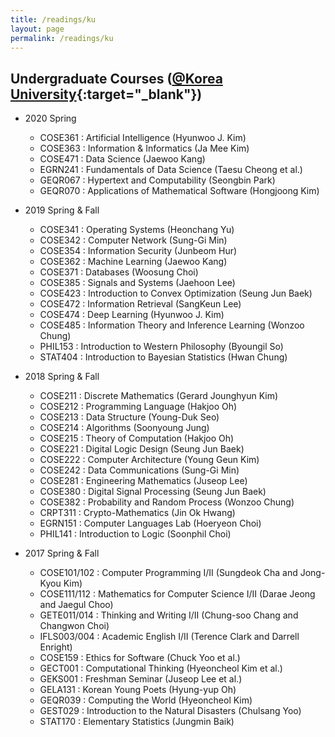 ```yaml
---
title: /readings/ku
layout: page
permalink: /readings/ku
---
```


## Undergraduate Courses ([@Korea University](http://korea.ac.kr){:target="_blank"})

* 2020 Spring
  * COSE361 : Artificial Intelligence (Hyunwoo J. Kim)
  * COSE363 : Information & Informatics (Ja Mee Kim)
  * COSE471 : Data Science (Jaewoo Kang)
  * EGRN241 : Fundamentals of Data Science (Taesu Cheong et al.)
  * GEQR067 : Hypertext and Computability (Seongbin Park)
  * GEQR070 : Applications of Mathematical Software (Hongjoong Kim)

* 2019 Spring & Fall
  * COSE341 : Operating Systems (Heonchang Yu)
  * COSE342 : Computer Network (Sung-Gi Min)
  * COSE354 : Information Security (Junbeom Hur)
  * COSE362 : Machine Learning (Jaewoo Kang)
  * COSE371 : Databases (Woosung Choi)
  * COSE385 : Signals and Systems (Jaehoon Lee)
  * COSE423 : Introduction to Convex Optimization (Seung Jun Baek)
  * COSE472 : Information Retrieval (SangKeun Lee)
  * COSE474 : Deep Learning (Hyunwoo J. Kim)
  * COSE485 : Information Theory and Inference Learning (Wonzoo Chung)
  * PHIL153 : Introduction to Western Philosophy (Byoungil So)
  * STAT404 : Introduction to Bayesian Statistics (Hwan Chung)

* 2018 Spring & Fall
  * COSE211 : Discrete Mathematics (Gerard Jounghyun Kim)
  * COSE212 : Programming Language (Hakjoo Oh)
  * COSE213 : Data Structure (Young-Duk Seo)
  * COSE214 : Algorithms (Soonyoung Jung)
  * COSE215 : Theory of Computation (Hakjoo Oh)
  * COSE221 : Digital Logic Design (Seung Jun Baek)
  * COSE222 : Computer Architecture (Young Geun Kim)
  * COSE242 : Data Communications (Sung-Gi Min)
  * COSE281 : Engineering Mathematics (Juseop Lee)
  * COSE380 : Digital Signal Processing (Seung Jun Baek)
  * COSE382 : Probability and Random Process (Wonzoo Chung)
  * CRPT311 : Crypto-Mathematics (Jin Ok Hwang)
  * EGRN151 : Computer Languages Lab (Hoeryeon Choi)
  * PHIL141 : Introduction to Logic (Soonphil Choi)

* 2017 Spring & Fall
  * COSE101/102 : Computer Programming I/II (Sungdeok Cha and Jong-Kyou Kim)
  * COSE111/112 : Mathematics for Computer Science I/II (Darae Jeong and Jaegul Choo)
  * GETE011/014 : Thinking and Writing I/II (Chung-soo Chang and Changwon Choi)
  * IFLS003/004 : Academic English I/II (Terence Clark and Darrell Enright)
  * COSE159 : Ethics for Software (Chuck Yoo et al.)
  * GECT001 : Computational Thinking (Hyeoncheol Kim et al.)
  * GEKS001 : Freshman Seminar (Juseop Lee et al.)
  * GELA131 : Korean Young Poets (Hyung-yup Oh)
  * GEQR039 : Computing the World (Hyeoncheol Kim)
  * GEST029 : Introduction to the Natural Disasters (Chulsang Yoo)
  * STAT170 : Elementary Statistics (Jungmin Baik)
